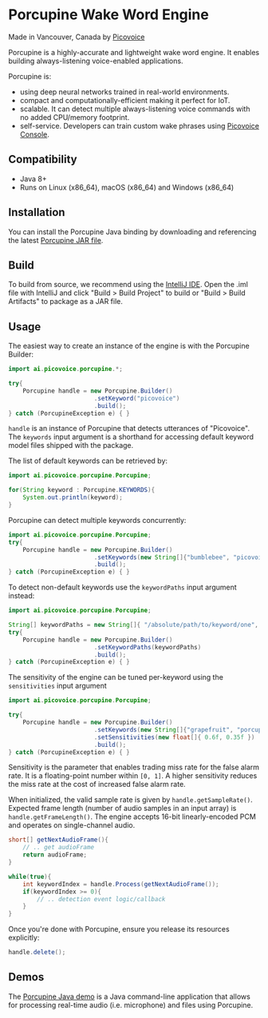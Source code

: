 # Porcupine Wake Word Engine

Made in Vancouver, Canada by [Picovoice](https://picovoice.ai)

Porcupine is a highly-accurate and lightweight wake word engine. It enables building always-listening voice-enabled
applications. 

Porcupine is:

- using deep neural networks trained in real-world environments.
- compact and computationally-efficient making it perfect for IoT.
- scalable. It can detect multiple always-listening voice commands with no added CPU/memory footprint.
- self-service. Developers can train custom wake phrases using [Picovoice Console](https://picovoice.ai/console/).

## Compatibility

- Java 8+
- Runs on Linux (x86_64), macOS (x86_64) and Windows (x86_64)

## Installation

You can install the Porcupine Java binding by downloading and referencing the latest [Porcupine JAR file](/bin/porcupine-1.8.7.jar).

## Build

To build from source, we recommend using the [IntelliJ IDE](https://www.jetbrains.com/idea/download/). Open the .iml file with IntelliJ and
click "Build > Build Project" to build or "Build > Build Artifacts" to package as a JAR file.

## Usage

The easiest way to create an instance of the engine is with the Porcupine Builder:

```java
import ai.picovoice.porcupine.*;

try{
    Porcupine handle = new Porcupine.Builder()
                        .setKeyword("picovoice")
                        .build();
} catch (PorcupineException e) { }
```

`handle` is an instance of Porcupine that detects utterances of "Picovoice". The `keywords` input argument is a shorthand
for accessing default keyword model files shipped with the package. 

The list of default keywords can be retrieved by:

```java
import ai.picovoice.porcupine.Porcupine;

for(String keyword : Porcupine.KEYWORDS){
    System.out.println(keyword);
}
```

Porcupine can detect multiple keywords concurrently:

```java
import ai.picovoice.porcupine.Porcupine;
try{
    Porcupine handle = new Porcupine.Builder()
                        .setKeywords(new String[]{"bumblebee", "picovoice" }
                        .build();
} catch (PorcupineException e) { }
```

To detect non-default keywords use the `keywordPaths` input argument instead:

```java
import ai.picovoice.porcupine.Porcupine;

String[] keywordPaths = new String[]{ "/absolute/path/to/keyword/one", "/absolute/path/to/keyword/two", ...}
try{
    Porcupine handle = new Porcupine.Builder()
                        .setKeywordPaths(keywordPaths)
                        .build();
} catch (PorcupineException e) { }
```

The sensitivity of the engine can be tuned per-keyword using the `sensitivities` input argument

```java
import ai.picovoice.porcupine.Porcupine;

try{
    Porcupine handle = new Porcupine.Builder()
                        .setKeywords(new String[]{"grapefruit", "porcupine"})
                        .setSensitivities(new float[]{ 0.6f, 0.35f })
                        .build();
} catch (PorcupineException e) { }
```

Sensitivity is the parameter that enables trading miss rate for the false alarm rate. It is a floating-point number within
`[0, 1]`. A higher sensitivity reduces the miss rate at the cost of increased false alarm rate.

When initialized, the valid sample rate is given by `handle.getSampleRate()`. Expected frame length (number of audio samples
in an input array) is `handle.getFrameLength()`. The engine accepts 16-bit linearly-encoded PCM and operates on
single-channel audio.

```java
short[] getNextAudioFrame(){
    // .. get audioFrame
    return audioFrame;
}

while(true){
    int keywordIndex = handle.Process(getNextAudioFrame());
    if(keywordIndex >= 0){
	    // .. detection event logic/callback
    }
}
```

Once you're done with Porcupine, ensure you release its resources explicitly:

```java
handle.delete();
```

## Demos

The [Porcupine Java demo](/demo/java) is a Java command-line application that allows for 
processing real-time audio (i.e. microphone) and files using Porcupine.